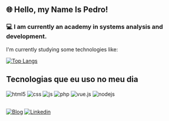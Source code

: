 

## 🌐 Hello, my Name Is Pedro!

### 💻 I am currently an academy in systems analysis and development.

I'm currently studying some technologies like:

[![Top Langs](https://github-readme-stats.vercel.app/api/top-langs/?username=cavejon&layout=donut-vertical)](https://github.com/cavejon/github-readme-stats)

## Tecnologias que eu uso no meu dia

<div style="display: inline_block">
  <img align="center" alt="html5" src="https://img.shields.io/badge/HTML5-E34F26?style=for-the-badge&logo=html5&logoColor=white" />
  <img align="center" alt="css" src="https://img.shields.io/badge/CSS3-1572B6?style=for-the-badge&logo=css3&logoColor=white" />
  <img align="center" alt="js" src="https://img.shields.io/badge/JavaScript-F7DF1E?style=for-the-badge&logo=javascript&logoColor=black" />
  <img align="center" alt="php" src="https://img.shields.io/badge/PHP-777BB4?style=for-the-badge&logo=php&logoColor=white" />
  <img align="center" alt="vue.js" src="https://img.shields.io/badge/Vue.js-35495E?style=for-the-badge&logo=vue.js&logoColor=4FC08D" />
  <img align="center" alt="nodejs" src="https://img.shields.io/badge/Node.js-43853D?style=for-the-badge&logo=node.js&logoColor=white" />
</div><br/>


[![Blog](https://img.shields.io/website?label=PortifólioPLCAVEJON&style=for-the-badge&url=https://sujeitoprogramador.com/)]([https://sujeitoprogramador.com](https://portifolioplcavejon.netlify.app/))
[![Linkedin](https://img.shields.io/badge/LinkedIn-0077B5?style=for-the-badge&logo=linkedin&logoColor=white)]([https://youtube.com/c/sujeitoprogramador](https://www.linkedin.com/in/pedrolcavejon/)https://www.linkedin.com/in/pedrolcavejon/)











